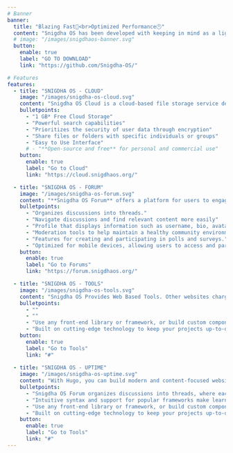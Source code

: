 ```yaml
---
# Banner
banner:
  title: "Blazing Fast🚀<br>Optimized Performance🕛"
  content: "Snigdha OS has been developed with keeping in mind as a light-weight, easy-to-use, flexible customization, freedom of chocices during installation etc. We are developing separte distribution for Penetration Testing.<br> Till now, You can use Arctic*"
  # image: "/images/snigdhaos-banner.svg"
  button:
    enable: true
    label: "GO TO DOWNLOAD"
    link: "https://github.com/Snigdha-OS/"

# Features
features:
  - title: "SNIGDHA OS - CLOUD"
    image: "/images/snigdha-os-cloud.svg"
    content: "Snigdha OS Cloud is a cloud-based file storage service developed by Snigdha OS. It allows users to store files in the cloud and share files and folders with others. Users can access their files from any device with internet access, including computers, smartphones, and tablets, through [cloud](https://cloud.snigdhaos.org). Snigdha OS Cloud provides a convenient and secure way to store, access, and collaborate on files from anywhere."
    bulletpoints:
      - "1 GB* Free Cloud Storage"
      - "Powerful search capabilities"
      - "Prioritizes the security of user data through encryption"
      - "Share files or folders with specific individuals or groups"
      - "Easy to Use Interface"
      # - "**Open-source and free** for personal and commercial use"
    button:
      enable: true
      label: "Go to Cloud"
      link: "https://cloud.snigdhaos.org/"

  - title: "SNIGDHA OS - FORUM"
    image: "/images/snigdha-os-forum.svg"
    content: "**Snigdha OS Forum** offers a platform for users to engage in discussions, share information, ask questions, and connect with others who share similar interests. Get help from Admins, Mods and Members."
    bulletpoints:
      - "Organizes discussions into threads."
      - "Navigate discussions and find relevant content more easily"
      - "Profile that displays information such as username, bio, avatar, join date, and post count"
      - "Moderation tools to help maintain a healthy community environment"
      - "Features for creating and participating in polls and surveys."
      - "Optimized for mobile devices, allowing users to access and participate in discussions on smartphones and tablets"
    button:
      enable: true
      label: "Go to Forums"
      link: "https://forum.snigdhaos.org/"

  - title: "SNIGDHA OS - TOOLS"
    image: "/images/snigdha-os-tools.svg"
    content: "Snigdha OS Provides Web Based Tools. Other websites charges an amount after you use certain limit. But Snigdha OS Tools doesn't charge you and usage limit is unlimited."
    bulletpoints:
      - ""
      - ""
      - "Use any front-end library or framework, or build custom components, for any project size."
      - "Built on cutting-edge technology to keep your projects up-to-date with the latest web standards."
    button:
      enable: true
      label: "Go to Tools"
      link: "#"
  
  - title: "SNIGDHA OS - UPTIME"
    image: "/images/snigdha-os-uptime.svg"
    content: "With Hugo, you can build modern and content-focused websites without sacrificing performance or ease of use."
    bulletpoints:
      - "Snigdha OS Forum organizes discussions into threads, where each thread typically focuses on a specific topic. Members can start new threads or participate in existing ones by posting replies."
      - "Intuitive syntax and support for popular frameworks make learning and using Hugo a breeze."
      - "Use any front-end library or framework, or build custom components, for any project size."
      - "Built on cutting-edge technology to keep your projects up-to-date with the latest web standards."
    button:
      enable: true
      label: "Go to Tools"
      link: "#"
---
```

